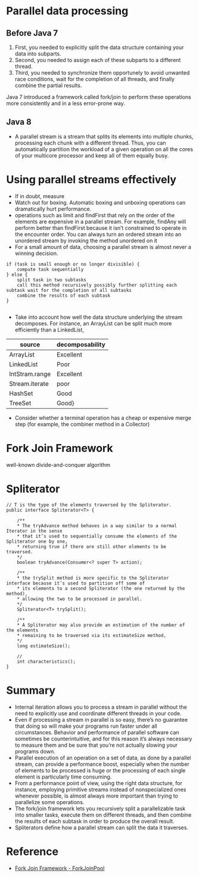 # Parallel data processing 
## Before Java 7
1. First, you needed to explicitly split the data structure containing your data into subparts. 
2. Second, you needed to assign each of these subparts to a different thread. 
3. Third, you needed to synchronize them opportunely to avoid unwanted race conditions, wait for the completion of all threads, and finally combine the partial results. 

Java 7 introduced a framework called fork/join to perform these operations more consistently and in a less error-prone way.



## Java 8
- A parallel stream is a stream that splits its elements into multiple chunks, processing each chunk with a different thread. Thus, you can automatically partition the workload of a given operation on all the cores of your multicore processor and keep all of them equally busy.

# Using parallel streams effectively
- If in doubt, measure
- Watch out for boxing. Automatic boxing and unboxing operations can dramatically hurt performance.
- operations such as limit and findFirst that rely on the order of the elements are expensive in a parallel stream. For example, findAny will perform better than findFirst because it isn’t constrained to operate in the encounter order. You can always turn an ordered stream into an unordered stream by invoking the method unordered on it
- For a small amount of data, choosing a parallel stream is almost never a winning decision.
```
if (task is small enough or no longer divisible) { 
	compute task sequentially
} else {
	split task in two subtasks
	call this method recursively possibly further splitting each subtask wait for the completion of all subtasks
	combine the results of each subtask
}


```

- Take into account how well the data structure underlying the stream decomposes. 
For instance, an ArrayList can be split much more efficiently than a LinkedList,

|source| decomposability|
|---|---|
|ArrayList| Excellent|
|LinkedList|Poor|
|IntStram.range| Excellent|
|Stream.iterate|poor|
|HashSet|Good|
|TreeSet|Good}

- Consider whether a terminal operation has a cheap or expensive merge step (for example, the combiner method in a Collector)


# Fork Join Framework 
well-known divide-and-conquer algorithm


# Spliterator

```
// T is the type of the elements traversed by the Spliterator.
public interface Spliterator<T> {
    
    /**
    * The tryAdvance method behaves in a way similar to a normal Iterator in the sense 
    * that it’s used to sequentially consume the elements of the Spliterator one by one, 
    * returning true if there are still other elements to be traversed.
    */
    boolean tryAdvance(Consumer<? super T> action); 
    
    /**
    * the trySplit method is more specific to the Spliterator interface because it’s used to partition off some of 
    * its elements to a second Spliterator (the one returned by the method),
    * allowing the two to be processed in parallel.
    */
    Spliterator<T> trySplit();
    
    /**
    * A Spliterator may also provide an estimation of the number of the elements
    * remaining to be traversed via its estimateSize method,
    */
    long estimateSize();
    
    // 
    int characteristics();
}

```

# Summary
- Internal iteration allows you to process a stream in parallel without the need to explicitly use and coordinate different threads in your code. 
- Even if processing a stream in parallel is so easy, there’s no guarantee that doing so will make your programs run faster under all circumstances. Behavior and performance of parallel software can sometimes be counterintuitive, and for this reason it’s always necessary to measure them and be sure that you’re not actually slowing your programs down.
- Parallel execution of an operation on a set of data, as done by a parallel stream, can provide a performance boost, especially when the number of elements to be processed is huge or the processing of each single element is particularly time consuming.
- From a performance point of view, using the right data structure, for instance, employing primitive streams instead of nonspecialized ones whenever possible, is almost always more important than trying to parallelize some operations.
- The fork/join framework lets you recursively split a parallelizable task into smaller tasks, execute them on different threads, and then combine the results of each subtask in order to produce the overall result.
- Spliterators define how a parallel stream can split the data it traverses.
 
 
# Reference
- [Fork Join Framework - ForkJoinPool](http://blog.naver.com/PostView.nhn?blogId=2feelus&logNo=220732310413)